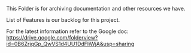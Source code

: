This Folder is for archiving documentation and other resources we have.

List of Features is our backlog for this project. 

For the latest information refer to the Google doc: https://drive.google.com/folderview?id=0B6ZrjqGp_QwVS1d4UU1DdFliWjA&usp=sharing

